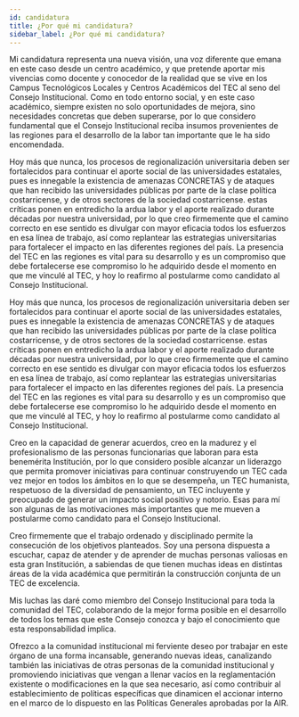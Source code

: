 ```yaml
---
id: candidatura
title: ¿Por qué mi candidatura?
sidebar_label: ¿Por qué mi candidatura?
---
```



Mi candidatura representa una nueva visión, una voz diferente que emana en este caso desde un centro académico, y que pretende aportar mis vivencias como docente y conocedor de la realidad que se vive en los Campus Tecnológicos Locales y Centros Académicos del TEC al seno del Consejo Institucional. Como en todo entorno social, y en este caso académico, siempre existen no solo oportunidades de mejora, sino necesidades concretas que deben superarse, por lo que considero fundamental que el Consejo Institucional reciba insumos provenientes de las regiones para el desarrollo de la labor tan importante que le ha sido encomendada.

Hoy más que nunca, los procesos de regionalización universitaria deben ser fortalecidos para continuar el aporte social de las universidades estatales, pues es innegable la existencia de amenazas CONCRETAS y de ataques que han recibido las universidades públicas por parte de la clase política costarricense, y de otros sectores de la sociedad costarricense. estas críticas ponen en entredicho la ardua labor y el aporte realizado durante décadas por nuestra universidad, por lo que creo firmemente que el camino correcto en ese sentido es divulgar con mayor eficacia todos los esfuerzos en esa línea de trabajo, así como replantear las estrategias universitarias para fortalecer el impacto en las diferentes regiones del país. La presencia del TEC en las regiones es vital para su desarrollo y es un compromiso que debe fortalecerse ese compromiso lo he adquirido desde el momento en que me vinculé al TEC, y hoy lo reafirmo al postularme como candidato al Consejo Institucional.

Hoy más que nunca, los procesos de regionalización universitaria deben ser fortalecidos para continuar el aporte social de las universidades estatales, pues es innegable la existencia de amenazas CONCRETAS y de ataques que han recibido las universidades públicas por parte de la clase política costarricense, y de otros sectores de la sociedad costarricense. estas críticas ponen en entredicho la ardua labor y el aporte realizado durante décadas por nuestra universidad, por lo que creo firmemente que el camino correcto en ese sentido es divulgar con mayor eficacia todos los esfuerzos en esa línea de trabajo, así como replantear las estrategias universitarias para fortalecer el impacto en las diferentes regiones del país. La presencia del TEC en las regiones es vital para su desarrollo y es un compromiso que debe fortalecerse ese compromiso lo he adquirido desde el momento en que me vinculé al TEC, y hoy lo reafirmo al postularme como candidato al Consejo Institucional.

Creo en la capacidad de generar acuerdos, creo en la madurez y el profesionalismo de las personas funcionarias que laboran para esta benemérita Institución, por lo que considero posible alcanzar un liderazgo que permita promover iniciativas para continuar construyendo un TEC cada vez mejor en todos los ámbitos en lo que se desempeña, un TEC humanista, respetuoso de la diversidad de pensamiento, un TEC incluyente y preocupado de generar un impacto social positivo y notorio. Esas para mí son algunas de las motivaciones más importantes que me mueven a postularme como candidato para el Consejo Institucional.

Creo firmemente que el trabajo ordenado y disciplinado permite la consecución de los objetivos planteados. Soy una persona dispuesta a escuchar, capaz de atender y de aprender de muchas personas valiosas en esta gran Institución, a sabiendas de que tienen muchas ideas en distintas áreas de la vida académica que permitirán la construcción conjunta de un TEC de excelencia.

Mis luchas las daré como miembro del Consejo Institucional para toda la comunidad del TEC, colaborando de la mejor forma posible en el desarrollo de todos los temas que este Consejo conozca y bajo el conocimiento que esta responsabilidad implica.

Ofrezco a la comunidad institucional mi ferviente deseo por trabajar en este órgano de una forma incansable, generando nuevas ideas, canalizando también las iniciativas de otras personas de la comunidad institucional y promoviendo iniciativas que vengan a llenar vacíos en la reglamentación existente o modificaciones en la que sea necesario, así como contribuir al establecimiento de políticas específicas que dinamicen el accionar interno en el marco de lo dispuesto en las Políticas Generales aprobadas por la AIR.